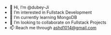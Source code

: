 - 👋 Hi, I’m @dubey-Ji
- 👀 I’m interested in Fullstack Development
- 🌱 I’m currently learning MongoDB
- 💞️ I’m looking to collaborate on Fullstack Projects
- 📫 Reach me through ashd1014@gmail.com

<!---
dubey-Ji/dubey-Ji is a ✨ special ✨ repository because its `README.md` (this file) appears on your GitHub profile.
You can click the Preview link to take a look at your changes.
--->
